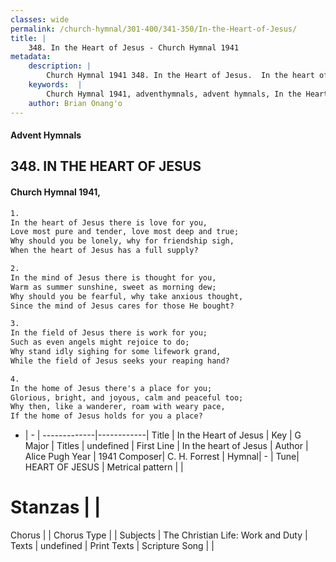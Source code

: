 ```yaml
---
classes: wide
permalink: /church-hymnal/301-400/341-350/In-the-Heart-of-Jesus/
title: |
    348. In the Heart of Jesus - Church Hymnal 1941
metadata:
    description: |
        Church Hymnal 1941 348. In the Heart of Jesus.  In the heart of Jesus there is love for you,  Love most pure and tender, love most deep and true;  Why should you be lonely, why for friendship sigh,  When the heart of Jesus has a full supply? 
    keywords:  |
        Church Hymnal 1941, adventhymnals, advent hymnals, In the Heart of Jesus, In the heart of Jesus. 
    author: Brian Onang'o
---
```


#### Advent Hymnals
## 348. IN THE HEART OF JESUS
####  Church Hymnal 1941,

```txt
1.
In the heart of Jesus there is love for you, 
Love most pure and tender, love most deep and true; 
Why should you be lonely, why for friendship sigh, 
When the heart of Jesus has a full supply? 

2.
In the mind of Jesus there is thought for you, 
Warm as summer sunshine, sweet as morning dew; 
Why should you be fearful, why take anxious thought, 
Since the mind of Jesus cares for those He bought? 

3.
In the field of Jesus there is work for you; 
Such as even angels might rejoice to do; 
Why stand idly sighing for some lifework grand, 
While the field of Jesus seeks your reaping hand? 

4.
In the home of Jesus there's a place for you; 
Glorious, bright, and joyous, calm and peaceful too; 
Why then, like a wanderer, roam with weary pace, 
If the home of Jesus holds for you a place?

```

- |   -  |
-------------|------------|
Title | In the Heart of Jesus |
Key | G Major |
Titles | undefined |
First Line | In the heart of Jesus |
Author | Alice Pugh
Year | 1941
Composer| C. H. Forrest |
Hymnal|  - |
Tune| HEART OF JESUS |
Metrical pattern | |
# Stanzas |  |
Chorus |  |
Chorus Type |  |
Subjects | The Christian Life: Work and Duty |
Texts | undefined |
Print Texts | 
Scripture Song |  |
    

